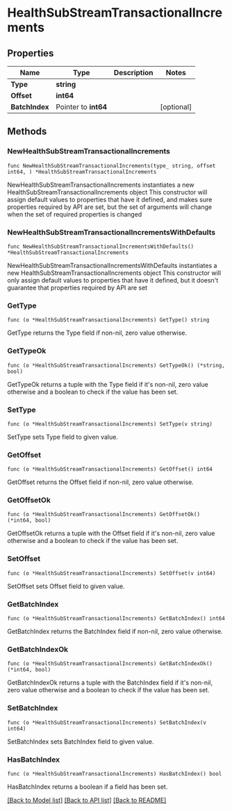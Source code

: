 # HealthSubStreamTransactionalIncrements

## Properties

Name | Type | Description | Notes
------------ | ------------- | ------------- | -------------
**Type** | **string** |  | 
**Offset** | **int64** |  | 
**BatchIndex** | Pointer to **int64** |  | [optional] 

## Methods

### NewHealthSubStreamTransactionalIncrements

`func NewHealthSubStreamTransactionalIncrements(type_ string, offset int64, ) *HealthSubStreamTransactionalIncrements`

NewHealthSubStreamTransactionalIncrements instantiates a new HealthSubStreamTransactionalIncrements object
This constructor will assign default values to properties that have it defined,
and makes sure properties required by API are set, but the set of arguments
will change when the set of required properties is changed

### NewHealthSubStreamTransactionalIncrementsWithDefaults

`func NewHealthSubStreamTransactionalIncrementsWithDefaults() *HealthSubStreamTransactionalIncrements`

NewHealthSubStreamTransactionalIncrementsWithDefaults instantiates a new HealthSubStreamTransactionalIncrements object
This constructor will only assign default values to properties that have it defined,
but it doesn't guarantee that properties required by API are set

### GetType

`func (o *HealthSubStreamTransactionalIncrements) GetType() string`

GetType returns the Type field if non-nil, zero value otherwise.

### GetTypeOk

`func (o *HealthSubStreamTransactionalIncrements) GetTypeOk() (*string, bool)`

GetTypeOk returns a tuple with the Type field if it's non-nil, zero value otherwise
and a boolean to check if the value has been set.

### SetType

`func (o *HealthSubStreamTransactionalIncrements) SetType(v string)`

SetType sets Type field to given value.


### GetOffset

`func (o *HealthSubStreamTransactionalIncrements) GetOffset() int64`

GetOffset returns the Offset field if non-nil, zero value otherwise.

### GetOffsetOk

`func (o *HealthSubStreamTransactionalIncrements) GetOffsetOk() (*int64, bool)`

GetOffsetOk returns a tuple with the Offset field if it's non-nil, zero value otherwise
and a boolean to check if the value has been set.

### SetOffset

`func (o *HealthSubStreamTransactionalIncrements) SetOffset(v int64)`

SetOffset sets Offset field to given value.


### GetBatchIndex

`func (o *HealthSubStreamTransactionalIncrements) GetBatchIndex() int64`

GetBatchIndex returns the BatchIndex field if non-nil, zero value otherwise.

### GetBatchIndexOk

`func (o *HealthSubStreamTransactionalIncrements) GetBatchIndexOk() (*int64, bool)`

GetBatchIndexOk returns a tuple with the BatchIndex field if it's non-nil, zero value otherwise
and a boolean to check if the value has been set.

### SetBatchIndex

`func (o *HealthSubStreamTransactionalIncrements) SetBatchIndex(v int64)`

SetBatchIndex sets BatchIndex field to given value.

### HasBatchIndex

`func (o *HealthSubStreamTransactionalIncrements) HasBatchIndex() bool`

HasBatchIndex returns a boolean if a field has been set.


[[Back to Model list]](../README.md#documentation-for-models) [[Back to API list]](../README.md#documentation-for-api-endpoints) [[Back to README]](../README.md)



